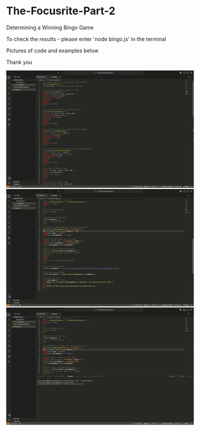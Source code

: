 # The-Focusrite-Part-2
Determining a Winning Bingo Game


To check the results - please enter 'node bingo.js' in the terminal

Pictures of code and examples below

Thank you

![Picture1](assets/pic1.png)
![Picture2](assets/pic2.png)
![Picture3](assets/pic3.png)